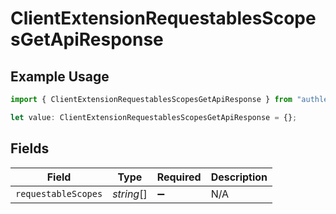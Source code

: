 # ClientExtensionRequestablesScopesGetApiResponse

## Example Usage

```typescript
import { ClientExtensionRequestablesScopesGetApiResponse } from "authlete-2/models/operations";

let value: ClientExtensionRequestablesScopesGetApiResponse = {};
```

## Fields

| Field               | Type                | Required            | Description         |
| ------------------- | ------------------- | ------------------- | ------------------- |
| `requestableScopes` | *string*[]          | :heavy_minus_sign:  | N/A                 |